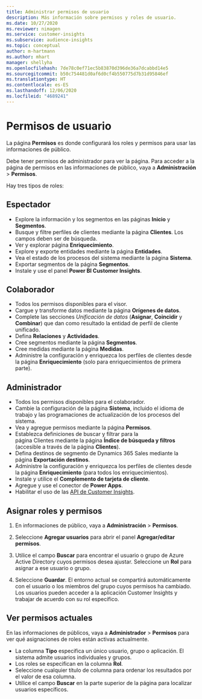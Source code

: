```yaml
---
title: Administrar permisos de usuario
description: Más información sobre permisos y roles de usuario.
ms.date: 10/27/2020
ms.reviewer: nimagen
ms.service: customer-insights
ms.subservice: audience-insights
ms.topic: conceptual
author: m-hartmann
ms.author: mhart
manager: shellyha
ms.openlocfilehash: 7de78c0ef71ec5b83870d396de36a7dcabbd14e5
ms.sourcegitcommit: b50c754481d0af6d0cf4b550775d7b31d95846ef
ms.translationtype: HT
ms.contentlocale: es-ES
ms.lasthandoff: 12/06/2020
ms.locfileid: "4689241"
---
```

# <a name="user-permissions"></a>Permisos de usuario

La página **Permisos** es donde configurará los roles y permisos para usar las informaciones de público.

Debe tener permisos de administrador para ver la página. Para acceder a la página de permisos en las informaciones de público, vaya a **Administración** > **Permisos**.

Hay tres tipos de roles:

## <a name="viewer"></a>Espectador

- Explore la información y los segmentos en las páginas **Inicio** y **Segmentos**.
- Busque y filtre perfiles de clientes mediante la página **Clientes**. Los campos deben ser de búsqueda.
- Ver y explorar página **Enriquecimiento**.
- Explore y exporte entidades mediante la página **Entidades**.
- Vea el estado de los procesos del sistema mediante la página **Sistema**.
- Exportar segmentos de la página **Segmentos**.
- Instale y use el panel **Power BI Customer Insights**.

## <a name="contributor"></a>Colaborador

- Todos los permisos disponibles para el visor.
- Cargue y transforme datos mediante la página **Orígenes de datos**.
- Complete las secciones *Unificación de datos* (**Asignar**, **Coincidir** y **Combinar**) que dan como resultado la entidad de perfil de cliente unificado.
- Defina **Relaciones** y **Actividades**.
- Cree segmentos mediante la página **Segmentos**.
- Cree medidas mediante la página **Medidas**.
- Administre la configuración y enriquezca los perfiles de clientes desde la página **Enriquecimiento** (solo para enriquecimientos de primera parte).

## <a name="administrator"></a>Administrador

- Todos los permisos disponibles para el colaborador.
- Cambie la configuración de la página **Sistema**, incluido el idioma de trabajo y las programaciones de actualización de los procesos del sistema.
- Vea y agregue permisos mediante la página **Permisos**.
- Establezca definiciones de buscar y filtrar para la página Clientes mediante la página **Índice de búsqueda y filtros** (accesible a través de la página **Clientes**).
- Defina destinos de segmento de Dynamics 365 Sales mediante la página **Exportación destinos**.
- Administre la configuración y enriquezca los perfiles de clientes desde la página **Enriquecimiento** (para todos los enriquecimientos).
- Instale y utilice el **Complemento de tarjeta de cliente**.
- Agregue y use el conector de **Power Apps**.
- Habilitar el uso de las [API de Customer Insights](apis.md).

## <a name="assign-roles-and-permissions"></a>Asignar roles y permisos

1. En informaciones de público, vaya a **Administración** > **Permisos**.

1. Seleccione **Agregar usuarios** para abrir el panel **Agregar/editar permisos**.

1. Utilice el campo **Buscar** para encontrar el usuario o grupo de Azure Active Directory cuyos permisos desea ajustar. Seleccione un **Rol** para asignar a ese usuario o grupo.

1. Seleccione **Guardar**. El entorno actual se compartirá automáticamente con el usuario o los miembros del grupo cuyos permisos ha cambiado. Los usuarios pueden acceder a la aplicación Customer Insights y trabajar de acuerdo con su rol específico.

## <a name="view-current-permissions"></a>Ver permisos actuales

En las informaciones de públicos, vaya a **Administrador** > **Permisos** para ver qué asignaciones de roles están activas actualmente.

- La columna **Tipo** especifica un único usuario, grupo o aplicación. El sistema admite usuarios individuales y grupos.
- Los roles se especifican en la columna **Rol**.
- Seleccione cualquier título de columna para ordenar los resultados por el valor de esa columna.
- Utilice el campo **Buscar** en la parte superior de la página para localizar usuarios específicos.
